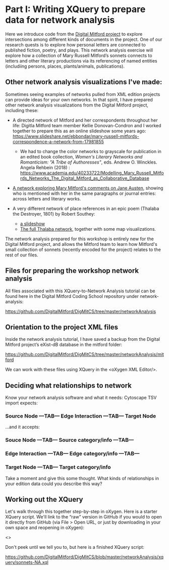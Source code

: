 # Part I: Writing XQuery to prepare data for network analysis

Here we introduce code from the [Digital Mitford project](https://digitalmitford.org) to explore intersections among different kinds of documents in the project.
One of our research quests is to explore how personal letters are connected to published fiction, poetry, and plays. This network analysis exercise will explore how a collection of Mary Russell Mitford’s sonnets connects to letters and other literary productions via its referencing of named entities (includiing persons, places, plants/animals, publications).

## Other network analysis visualizations I've made: 
Sometimes seeing examples of networks pulled from XML edition projects can provide ideas for your own networks.
In that spirit, I have prepared other network analysis visualizations from the Digital Mitford project, including these:
* A directed network of Mitford and her correspondents throughout her life: Digitla Mitford team member Kellie Donovan-Condron and I worked together to prepare this as an online slideshow some years ago:  https://www.slideshare.net/ebbondar/mary-russell-mitfords-correspondence-a-network-from-17981855 
    * We had to change the color networks to grayscale for publication in an edited book collection, *Women's Literary Networks and Romanticism: "A Tribe of Authoresses"*, eds. Andrew O. Winckles. Angela Rehbein (2018) : https://www.academia.edu/40233722/Modelling_Mary_Russell_Mitfords_Networks_The_Digital_Mitford_as_Collaborative_Database 

* [A network exploring Mary Mitford's comments on Jane Austen](https://digitalmitford.org/visual.html#JA), showing who is mentioned with her in the same paragraphs or journal entries: across letters and literary works.

* A very different network of place references in an epic poem (Thalaba the Destroyer, 1801) by Robert Southey:
    *  [a slideshow](https://slides.com/elisabeshero-bondar/thalabana)
    * [The full Thalaba network](https://ebeshero.github.io/thalaba/), together with some map visualizations.

The network analysis prepared for this workshop is entirely new for the Digital Mitford project, and allows the Mitford team to learn how Mitford's small collection of sonnets (recently encoded for the project) relates to the rest of our files. 

## Files for preparing the workshop network analysis
All files associated with this XQuery-to-Network Analysis tutorial can be found here in the Digital Mitford Coding School repository under network-analysis: 

<https://github.com/DigitalMitford/DigMitCS/tree/master/networkAnalysis>

## Orientation to the project XML files

Inside the network analysis tutorial, I have saved a backup from the Digital Mitford project’s eXist-dB database in the mitford folder:

<https://github.com/DigitalMitford/DigMitCS/tree/master/networkAnalysis/mitford>

We can work with these files using XQuery in the &lt;oXygen XML Editor/&gt;.


## Deciding what relationships to network

Know your network analysis software and what it needs:
Cytoscape TSV import expects: 

### Source Node —TAB—  Edge Interaction  —TAB—  Target Node

...and it accepts:

### Souce Node  —TAB—  Source category/info  —TAB—  
### Edge Interaction —TAB— Edge category/info  —TAB—  
### Target Node  —TAB— Target category/info

Take a moment and give this some thought. 
What kinds of relationships in your edition data could you describe this way?


## Working out the XQuery

Let's walk through this together step-by-step in oXygen.
Here is a starter XQuery script. We'll link to the “raw” version in GitHub if you would to open it directly from GitHub (via File > Open URL, or just by downloading in your own space and reopening in oXygen): 

<>

Don't peek until we tell you to, but here is a finished XQuery script: 

<https://github.com/DigitalMitford/DigMitCS/blob/master/networkAnalysis/xquery/sonnets-NA.xql>
